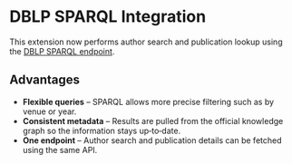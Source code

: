 # DBLP SPARQL Integration

This extension now performs author search and publication lookup using the [DBLP SPARQL endpoint](https://github.com/dblp/kg/wiki).

## Advantages

- **Flexible queries** – SPARQL allows more precise filtering such as by venue or year.
- **Consistent metadata** – Results are pulled from the official knowledge graph so the information stays up‑to‑date.
- **One endpoint** – Author search and publication details can be fetched using the same API.

